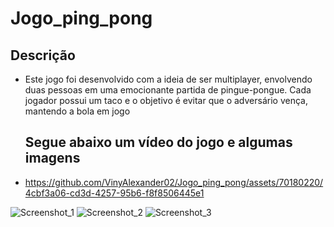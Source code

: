 # Jogo_ping_pong

## Descrição
* Este jogo foi desenvolvido com a ideia de ser multiplayer, envolvendo duas pessoas em uma emocionante partida de pingue-pongue. Cada jogador possui um taco e o objetivo é evitar que o adversário vença, mantendo a bola em jogo

  ## Segue abaixo um vídeo do jogo e algumas imagens
* https://github.com/VinyAlexander02/Jogo_ping_pong/assets/70180220/4cbf3a06-cd3d-4257-95b6-f8f8506445e1


![Screenshot_1](https://github.com/VinyAlexander02/Jogo_ping_pong/assets/70180220/0a79276c-0a71-4ed0-9d3f-c99b48ab826e)
![Screenshot_2](https://github.com/VinyAlexander02/Jogo_ping_pong/assets/70180220/ef687dbf-6694-4cd1-9287-d7848c15b9e8)
![Screenshot_3](https://github.com/VinyAlexander02/Jogo_ping_pong/assets/70180220/a73329e0-c3f2-47b4-8a58-b32130b9a1b4)
